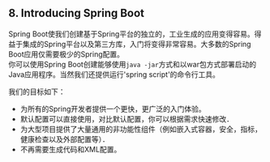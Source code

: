 ## 8. Introducing Spring Boot
Spring Boot使我们创建基于Spring平台的独立的，工业生成的应用变得容易。得益于集成的Spring平台以及第三方库，入门将变得非常容易。大多数的Spring
Boot应用仅需要极少的Spring配置。  
你可以使用Spring Boot创建能够使用`java -jar`方式和以war包方式部署启动的Java应用程序。当然我们还提供运行'spring script'的命令行工具。

我们的目标如下：
* 为所有的Spring开发者提供一个更快，更广泛的入门体验。
* 默认配置可以直接使用，对比默认配置，你可以根据需求快速修改．
* 为大型项目提供了大量通用的非功能性组件（例如嵌入式容器，安全，指标，健康检查以及外部配置等）．
* 不再需要生成代码和XML配置。